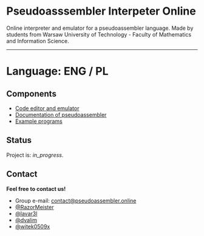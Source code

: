 # Pseudoasssembler Interpeter Online
Online interpreter and emulator for a pseudoassembler language.
Made by students from Warsaw University of Technology - Faculty of Mathematics and Information Science.

------------
# Language: ENG / PL

## Components
- [Code editor and emulator](https://pseudoassembler.online/)
- [Documentation of pseudoassembler](https://pseudoassembler.online/src/docs)
- [Example programs](https://pseudoassembler.online/src/examples)

## Status
Project is: _in_progress_.

## Contact
**Feel free to contact us!**
- Group e-mail: contact@pseudoassembler.online 
- [@RazorMeister](http://razormeister.pl/) 
- [@lavar3l](https://github.com/lavar3l) 
- [@dvalim](https://dvalim.github.io/)
- [@witek0509x](https://github.com/witek0509x)
